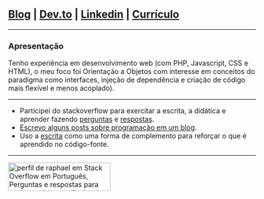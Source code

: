 
## <a href="http://raphael-da-silva.github.io">Blog</a> |  <a href="https://dev.to/raphaeldasilva">Dev.to</a> | <a href="https://www.linkedin.com/in/raphael-da-silva2020/">Linkedin</a> | <a href="https://github.com/raphael-da-silva/curriculo/blob/master/curriculo-raphael-da-silva.md">Currículo</a>

***

### Apresentação

Tenho experiência em desenvolvimento web (com PHP, Javascript, CSS e HTML), o meu foco foi Orientação a Objetos com interesse em conceitos do paradigma como interfaces, injeção de dependência e criação de código mais flexível e menos acoplado).

***

<!--
### $dev->write();
-->

* Participei do stackoverflow para exercitar a escrita, a didática e aprender fazendo [perguntas](https://pt.stackoverflow.com/users/108790/raphael?tab=questions) e [respostas](https://pt.stackoverflow.com/users/108790/raphael?tab=answers).
* [Escrevo alguns posts sobre programação em um blog](http://raphael-da-silva.github.io/).
* Uso a [escrita](https://raphael-da-silva.github.io/escrita-io/) como uma forma de complemento para reforçar o que é aprendido no código-fonte.

<!--
### Status

Estou fora do mercado de trabalho. Daria para dizer que passei muito tempo desacoplado da área.
-->

***

<a href="https://pt.stackoverflow.com/users/108790/raphael"><img src="https://pt.stackoverflow.com/users/flair/108790.png?theme=dark" width="208" height="58" alt="perfil de raphael em Stack Overflow em Portugu&#234;s, Perguntas e respostas para programadores profissionais e entusiastas" title="perfil de raphael em Stack Overflow em Portugu&#234;s, Perguntas e respostas para programadores profissionais e entusiastas"></a>

<!--
![Raphael da Silva stats](https://github-readme-stats.vercel.app/api?username=raphael-da-silva&show_icons=true&theme=radical)
-->

